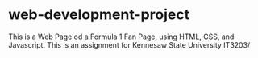 # web-development-project
This is a Web Page od a Formula 1 Fan Page, using HTML, CSS, and Javascript. This is an assignment for Kennesaw State University IT3203/
